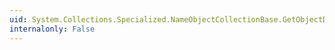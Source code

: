 ```yaml
---
uid: System.Collections.Specialized.NameObjectCollectionBase.GetObjectData(System.Runtime.Serialization.SerializationInfo,System.Runtime.Serialization.StreamingContext)
internalonly: False
---
```


